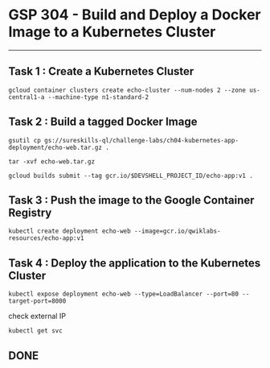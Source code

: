 # GSP 304 - Build and Deploy a Docker Image to a Kubernetes Cluster
-----------------------------------------------------------------------------------------------------------------------------------------------------------------

## Task 1 : Create a Kubernetes Cluster
```
gcloud container clusters create echo-cluster --num-nodes 2 --zone us-central1-a --machine-type n1-standard-2
```

## Task 2 : Build a tagged Docker Image
```
gsutil cp gs://sureskills-ql/challenge-labs/ch04-kubernetes-app-deployment/echo-web.tar.gz .

tar -xvf echo-web.tar.gz
```
```
gcloud builds submit --tag gcr.io/$DEVSHELL_PROJECT_ID/echo-app:v1 .
```

## Task 3 : Push the image to the Google Container Registry
```
kubectl create deployment echo-web --image=gcr.io/qwiklabs-resources/echo-app:v1
```

## Task 4 : Deploy the application to the Kubernetes Cluster
```
kubectl expose deployment echo-web --type=LoadBalancer --port=80 --target-port=8000
```
check external IP
```
kubectl get svc
```

## DONE

